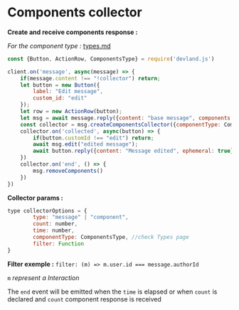 # Components collector

**Create and receive components response :**

_For the component type :_ [types.md](types.md "mention")

```javascript
const {Button, ActionRow, ComponentsType} = require('devland.js')

client.on('message', async(message) => {
    if(message.content !== "!collector") return;
    let button = new Button({
        label: "Edit message",
        custom_id: "edit"
    });
    let row = new ActionRow(button);
    let msg = await message.reply({content: "base message", components: [row]});
    const collector = msg.createComponentsCollector({componentType: ComponentsType.Button, filter: (m) => m.user.id === message.authorId, time: 60000});
    collector.on('collected', async(button) => {
        if(button.customId !== "edit") return;
        await msg.edit("edited message");
        await button.reply({content: "Message edited", ephemeral: true});
    })
    collector.on('end', () => {
        msg.removeComponents()
    })
})
```

**Collector params :**

```javascript
type collectorOptions = {
        type: "message" | "component",
        count: number,
        time: number,
        componentType: ComponentsType, //check Types page
        filter: Function
}
```

**Filter exemple :** `filter: (m) => m.user.id === message.authorId`

`m` _represent a Interaction_

The `end` event will be emitted when the `time` is elapsed or when `count` is declared and `count` component response is received
